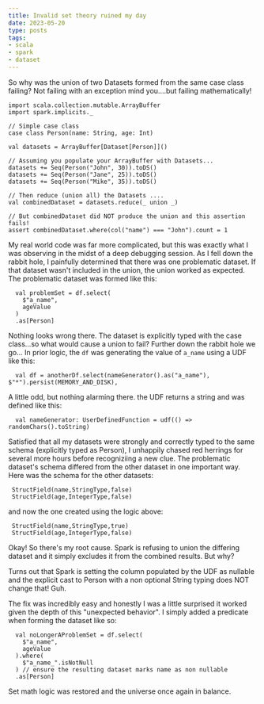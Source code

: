 ```yaml
---
title: Invalid set theory ruined my day
date: 2023-05-20
type: posts
tags:
- scala
- spark
- dataset
---
```

So why was the union of two Datasets formed from the same case class failing?  Not failing with an exception mind you....but failing mathematically!
```
import scala.collection.mutable.ArrayBuffer
import spark.implicits._

// Simple case class
case class Person(name: String, age: Int)

val datasets = ArrayBuffer[Dataset[Person]]()

// Assuming you populate your ArrayBuffer with Datasets...
datasets += Seq(Person("John", 30)).toDS()
datasets += Seq(Person("Jane", 25)).toDS()
datasets += Seq(Person("Mike", 35)).toDS()

// Then reduce (union all) the Datasets ....
val combinedDataset = datasets.reduce(_ union _)

// But combinedDataset did NOT produce the union and this assertion fails!
assert combinedDataset.where(col("name") === "John").count = 1
```

My real world code was far more complicated, but this was exactly what I was observing in the midst of a deep debugging session.  As I fell down the rabbit hole, I painfully determined that there was one problematic dataset.  If that dataset wasn't included in the union, the union worked as expected.  The problematic dataset was formed like this:
```
  val problemSet = df.select(
    $"a_name",
    ageValue
  )
  .as[Person]
```
Nothing looks wrong there.  The dataset is explicitly typed with the case class...so what would cause a union to fail? Further down the rabbit hole we go... In prior logic, the `df` was generating the value of `a_name` using a UDF like this:
```
  val df = anotherDf.select(nameGenerator().as("a_name"), $"*").persist(MEMORY_AND_DISK),
```
A little odd, but nothing alarming there. the UDF returns a string and was defined like this:
```
  val nameGenerator: UserDefinedFunction = udf(() => randomChars().toString)
```
Satisfied that all my datasets were strongly and correctly typed to the same schema (explicitly typed as Person), I unhappily chased red herrings for several more hours before recogniziing a new clue.  The problematic dataset's schema differed from the other dataset in one important way. Here was the schema for the other datasets:
```
 StructField(name,StringType,false)
 StructField(age,IntegerType,false)
```
and now the one created using the logic above:
```
 StructField(name,StringType,true)
 StructField(age,IntegerType,false)
```
Okay!  So there's my root cause.  Spark is refusing to union the differing dataset and it simply excludes it from the combined results. But why?

Turns out that Spark is setting the column populated by the UDF as nullable and the explicit cast to Person with a non optional String typing does NOT change that!  Guh.

The fix was incredibly easy and honestly I was a little surprised it worked given the depth of this "unexpected behavior".  I simply added a predicate when forming the dataset like so:
```
  val noLongerAProblemSet = df.select(
    $"a_name",
    ageValue
  ).where(
    $"a_name_".isNotNull
  ) // ensure the resulting dataset marks name as non nullable
  .as[Person]
```
Set math logic was restored and the universe once again in balance.


